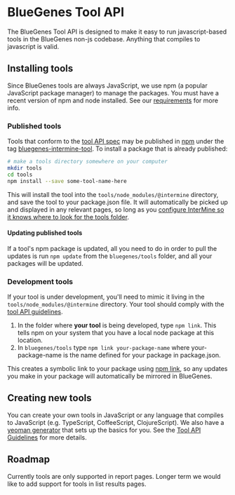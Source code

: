 # BlueGenes Tool API

The BlueGenes Tool API is designed to make it easy to run javascript-based tools in the BlueGenes non-js codebase. Anything that compiles to javascript is valid.

## Installing tools

Since BlueGenes tools are always JavaScript, we use npm (a popular JavaScript package manager) to manage the packages. You must have a recent version of npm and node installed. See our [requirements](https://github.com/intermine/bluegenes/blob/dev/README) for more info.

### Published tools
Tools that conform to the [tool API spec](tool-api.md) may be published in [npm](https://www.npmjs.com/) under the tag [bluegenes-intermine-tool](https://www.npmjs.com/search?q=keywords:bluegenes-intermine-tool). To install a package that is already published:

```bash
# make a tools directory somewhere on your computer
mkdir tools
cd tools
npm install --save some-tool-name-here
```

This will install the tool into the `tools/node_modules/@intermine` directory, and save the tool to your package.json file. It will automatically be picked up and displayed in any relevant pages, so long as you [configure InterMine so it knows where to look for the tools folder](https://intermine.readthedocs.io/en/latest/webapp/blue-genes/).

#### Updating published tools

If a tool's npm package is updated, all you need to do in order to pull the updates is run `npm update` from the `bluegenes/tools` folder, and all your packages will be updated.

### Development tools

If your tool is under development, you'll need to mimic it living in the `tools/node_modules/@intermine` directory. Your tool should comply with the [tool API guidelines](tool-api.md).

1. In the folder where **your tool** is being developed, type `npm link`. This tells npm on your system that you have a local node package at this location.
2. In `bluegenes/tools` type `npm link your-package-name` where your-package-name is the name defined for your package in package.json.

This creates a symbolic link to your package using [npm link](https://docs.npmjs.com/cli/link), so any updates you make in your package will automatically be mirrored in BlueGenes.

## Creating new tools

You can create your own tools in JavaScript or any language that compiles to JavaScript (e.g. TypeScript, CoffeeScript, ClojureScript). We also have a [yeoman generator](https://github.com/intermine/generator-bluegenes-tool) that sets up the basics for you. See the [Tool API Guidelines](tool-api.md) for more details.

## Roadmap

Currently tools are only supported in report pages. Longer term we would like to add support for tools in list results pages.
